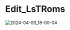 # Edit_LsTRoms

![2024-04-09_18-00-04](https://github.com/Aynshe/Edit_LsTRoms/assets/1908827/87c2f190-9872-4b10-84c3-f3c198639589)
